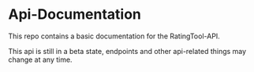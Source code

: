 # Api-Documentation
This repo contains a basic documentation for the RatingTool-API.

This api is still in a beta state, endpoints and other api-related things may change at any time.
